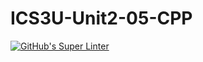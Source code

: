 # ICS3U-Unit2-05-CPP

[![GitHub's Super Linter](https://github.com/mohammedal-ess/ICS3U-Unit2-05-CPP/workflows/GitHub's%20Super%20Linter/badge.svg)](https://github.com/mohammedal-ess/ICS3U-Unit2-05-CPP/actions)
